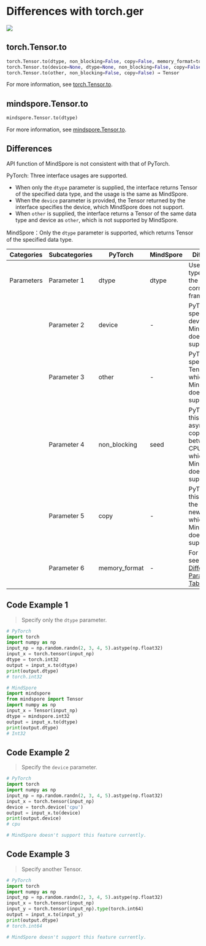 # Differences with torch.ger

<a href="https://gitee.com/mindspore/docs/blob/master/docs/mindspore/source_en/note/api_mapping/pytorch_diff/to.md" target="_blank"><img src="https://mindspore-website.obs.cn-north-4.myhuaweicloud.com/website-images/master/resource/_static/logo_source_en.png"></a>

## torch.Tensor.to

```python
torch.Tensor.to(dtype, non_blocking=False, copy=False, memory_format=torch.preserve_format) → Tensor
torch.Tensor.to(device=None, dtype=None, non_blocking=False, copy=False, memory_format=torch.preserve_format) → Tensor
torch.Tensor.to(other, non_blocking=False, copy=False) → Tensor
```

For more information, see [torch.Tensor.to](https://pytorch.org/docs/1.8.1/tensors.html?#torch.Tensor.to).

## mindspore.Tensor.to

```python
mindspore.Tensor.to(dtype)
```

For more information, see [mindspore.Tensor.to](https://mindspore.cn/docs/en/master/api_python/mindspore/Tensor/mindspore.Tensor.to.html).

## Differences

API function of MindSpore is not consistent with that of PyTorch.

PyTorch: Three interface usages are supported.

- When only the `dtype` parameter is supplied, the interface returns Tensor of the specified data type, and the usage is the same as MindSpore.
- When the `device` parameter is provided, the Tensor returned by the interface specifies the device, which MindSpore does not support.
- When `other` is supplied, the interface returns a Tensor of the same data type and device as `other`, which is not supported by MindSpore.

MindSpore：Only the `dtype` parameter is supported, which returns Tensor of the specified data type.

| Categories | Subcategories | PyTorch      | MindSpore     | Differences   |
| ---------- | ------------- | ------------ | ---------     | ------------- |
| Parameters | Parameter 1   | dtype        | dtype         | Use the data types under the corresponding framework. |
|            | Parameter 2   | device       | -             | PyTorch specifies the device, which MindSpore does not support. |
|            | Parameter 3   | other        | -             | PyTorch specifies the Tensor used, which MindSpore does not support. |
|            | Parameter 4   | non_blocking | seed          | PyTorch uses this for asynchronous copying between the CPU and GPU, which MindSpore does not support. |
|            | Parameter 5   | copy         | -             | PyTorch uses this to force the creation of new Tensors, which MindSpore does not support. |
|            | Parameter 6   | memory_format| -             | For details, see [General Difference Parameter Table](https://www.mindspore.cn/docs/en/master/note/api_mapping/pytorch_api_mapping.html#general-difference-parameter-table) |

## Code Example 1

> Specify only the `dtype` parameter.

```python
# PyTorch
import torch
import numpy as np
input_np = np.random.randn(2, 3, 4, 5).astype(np.float32)
input_x = torch.tensor(input_np)
dtype = torch.int32
output = input_x.to(dtype)
print(output.dtype)
# torch.int32

# MindSpore
import mindspore
from mindspore import Tensor
import numpy as np
input_x = Tensor(input_np)
dtype = mindspore.int32
output = input_x.to(dtype)
print(output.dtype)
# Int32
```

## Code Example 2

> Specify the `device` parameter.

```python
# PyTorch
import torch
import numpy as np
input_np = np.random.randn(2, 3, 4, 5).astype(np.float32)
input_x = torch.tensor(input_np)
device = torch.device('cpu')
output = input_x.to(device)
print(output.device)
# cpu

# MindSpore doesn't support this feature currently.
```

## Code Example 3

> Specify another Tensor.

```python
# PyTorch
import torch
import numpy as np
input_np = np.random.randn(2, 3, 4, 5).astype(np.float32)
input_x = torch.tensor(input_np)
input_y = torch.tensor(input_np).type(torch.int64)
output = input_x.to(input_y)
print(output.dtype)
# torch.int64

# MindSpore doesn't support this feature currently.
```
